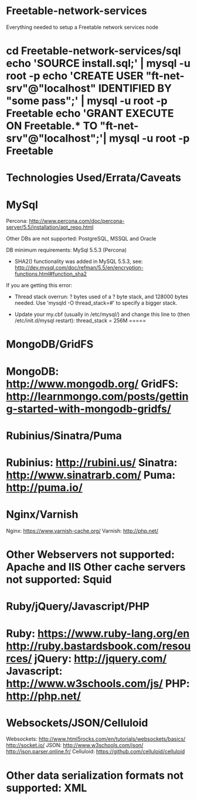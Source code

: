 Freetable-network-services
==========================
Everything needed to setup a Freetable network services node

cd Freetable-network-services/sql
echo 'SOURCE install.sql;' | mysql -u root -p
echo 'CREATE USER "ft-net-srv"@"localhost" IDENTIFIED BY "some pass";' | mysql -u root -p Freetable
echo 'GRANT EXECUTE ON Freetable.* TO "ft-net-srv"@"localhost";'| mysql -u root -p Freetable
=========================

Technologies Used/Errata/Caveats
================================

MySql
=====
Percona:	http://www.percona.com/doc/percona-server/5.5/installation/apt_repo.html

Other DBs are not supported: PostgreSQL, MSSQL and Oracle

DB minimum requirements: MySql 5.5.3 (Percona)
- SHA2() functionality was added in MySQL 5.5.3, see: http://dev.mysql.com/doc/refman/5.5/en/encryption-functions.html#function_sha2

If you are getting this error:
- Thread stack overrun: ? bytes used of a ? byte stack, and 128000 bytes needed. Use 'mysqld -O thread_stack=#' to specify a bigger stack.

- Update your my.cbf (usually in /etc/mysql/) and change this line to (then /etc/init.d/mysql restart):
	thread_stack = 256M
=====

MongoDB/GridFS
==============
MongoDB:	http://www.mongodb.org/
GridFS:		http://learnmongo.com/posts/getting-started-with-mongodb-gridfs/
==============

Rubinius/Sinatra/Puma
=====================
Rubinius: 	http://rubini.us/
Sinatra:	http://www.sinatrarb.com/
Puma:		http://puma.io/
=====================

Nginx/Varnish
=============
Nginx:		https://www.varnish-cache.org/
Varnish:	http://php.net/

Other Webservers not supported:		Apache and IIS
Other cache servers not supported:	Squid
=============

Ruby/jQuery/Javascript/PHP
==========================
Ruby:		https://www.ruby-lang.org/en
		http://ruby.bastardsbook.com/resources/
jQuery:		http://jquery.com/
Javascript:	http://www.w3schools.com/js/
PHP:		http://php.net/
==========================

Websockets/JSON/Celluloid
=========================
Websockets:	http://www.html5rocks.com/en/tutorials/websockets/basics/
		http://socket.io/
JSON:		http://www.w3schools.com/json/
		http://json.parser.online.fr/
Celluloid:	https://github.com/celluloid/celluloid

Other data serialization formats not supported: XML
=========================

